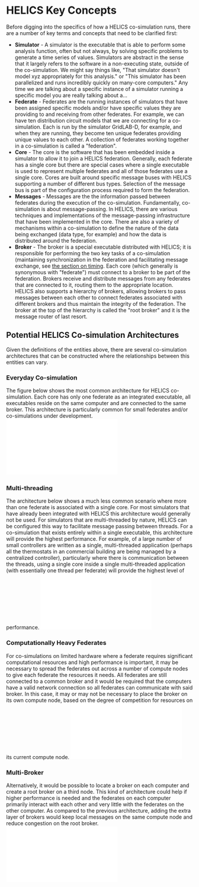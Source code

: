 # HELICS Key Concepts #

Before digging into the specifics of how a HELICS co-simulation runs, there are a number of key terms and concepts that need to be clarified first:

* **Simulator** - A simulator is the executable that is able to perform some analysis function, often but not always, by solving specific problems to generate a time series of values. Simulators are abstract in the sense that it largely refers to the software in a non-executing state, outside of the co-simulation. We might say things like, "That simulator doesn't model xyz appropriately for this analysis." or "This simulator has been parallelized and runs incredibly quickly on many-core computers." Any time we are talking about a specific instance of a simulator running a specific model you are really talking about a...
* **Federate** - Federates are the running instances of simulators that have been assigned specific models and/or have specific values they are providing to and receiving from other federates. For example, we can have ten distribution circuit models that we are connecting for a co-simulation. Each is run by the simulator GridLAB-D, for example, and when they are running, they become ten unique federates providing unique values to each other. A collection of federates working together in a co-simulation is called a "federation".
* **Core** - The core is the software that has been embedded inside a simulator to allow it to join a HELICS federation. Generally, each federate has a single core but there are special cases where a single executable is used to represent multiple federates and all of those federates use a single core. Cores are built around specific message buses with HELICS supporting a number of different bus types. Selection of the message bus is part of the configuration process required to form the federation.
* **Messages** - Messages are the the information passed between federates during the execution of the co-simulation. Fundamentally, co-simulation is about message-passing. In HELICS, there are various techniques and implementations of the message-passing infrastructure that have been implemented in the core. There are also a variety of mechanisms within a co-simulation to define the nature of the data being exchanged (data type, for example) and how the data is distributed around the federation.
* **Broker** - The broker is a special executable distributed with HELICS; it is responsible for performing the two key tasks of a co-simulation (maintaining synchronization in the federation and facilitating message exchange, see [the section on timing](./timing.md). Each core (which generally is synonymous with "federate") must connect to a broker to be part of the federation. Brokers receive and distribute messages from any federates that are connected to it, routing them to the appropriate location. HELICS also supports a hierarchy of brokers, allowing brokers to pass messages between each other to connect federates associated with different brokers and thus maintain the integrity of the federation. The broker at the top of the hierarchy is called the "root broker" and it is the message router of last resort.


## Potential HELICS Co-simulation Architectures ##
Given the definitions of the entities above, there are several co-simulation architectures that can be constructed where the relationships between this entities can vary.

### Everyday Co-simulation ###
The figure below shows the most common architecture for HELICS co-simulation. Each core has only one federate as an integrated executable, all executables reside on the same computer and are connected to the same broker. This architecture is particularly common for small federates and/or co-simulations under development.
![HELICS Architecture 1](../img/helics_architecture_1.pdf)

### Multi-threading ###
The architecture below shows a much less common scenario where more than one federate is associated with a single core. For most simulators that have already been integrated with HELICS this architecture would generally not be used. For simulators that are multi-threaded by nature, HELICS can be configured this way to facilitate message passing between threads. For a co-simulation that exists entirely within a single executable, this architecture will provide the highest performance. For example, of a large number of small controllers are written as a single, multi-threaded application (perhaps all the thermostats in an commercial building are being managed by a centralized controller), particularly where there is communication between the threads, using a single core inside a single multi-threaded application (with essentially one thread per federate) will provide the highest level of performance.
![HELICS Architecture 2](../img/helics_architecture_2.pdf)

### Computationally Heavy Federates ###
For co-simulations on limited hardware where a federate requires significant computational resources and high performance is important, it may be necessary to spread the federates out across a number of compute nodes to give each federate the resources it needs. All federates are still connected to a common broker and it would be required that the computers have a valid network connection so all federates can communicate with said broker. In this case, it may or may not be necessary to place the broker on its own compute node, based on the degree of competition for resources on its current compute node.
![HELICS Architecture 4](../img/helics_architecture_4.pdf)

### Multi-Broker ###
Alternatively, it would be possible to locate a broker on each computer and create a root broker on a third node. This kind of architecture could help if higher performance is needed and the federates on each computer primarily interact with each other and very little with the federates on the other computer. As compared to the previous architecture, adding the extra layer of brokers would keep local messages on the same compute node and reduce congestion on the root broker.
![HELICS Architecture 3](../img/helics_architecture_3.pdf)



